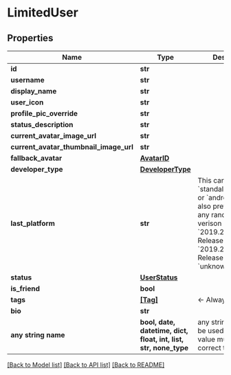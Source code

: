 # LimitedUser


## Properties
Name | Type | Description | Notes
------------ | ------------- | ------------- | -------------
**id** | **str** |  | 
**username** | **str** |  | 
**display_name** | **str** |  | 
**user_icon** | **str** |  | 
**profile_pic_override** | **str** |  | 
**status_description** | **str** |  | 
**current_avatar_image_url** | **str** |  | 
**current_avatar_thumbnail_image_url** | **str** |  | 
**fallback_avatar** | [**AvatarID**](AvatarID.md) |  | 
**developer_type** | [**DeveloperType**](DeveloperType.md) |  | 
**last_platform** | **str** | This can be &#x60;standalonewindows&#x60; or &#x60;android&#x60;, but can also pretty much be any random Unity verison such as &#x60;2019.2.4-801-Release&#x60; or &#x60;2019.2.2-772-Release&#x60; or even &#x60;unknownplatform&#x60;. | 
**status** | [**UserStatus**](UserStatus.md) |  | 
**is_friend** | **bool** |  | 
**tags** | [**[Tag]**](Tag.md) | &lt;- Always empty. | 
**bio** | **str** |  | [optional] 
**any string name** | **bool, date, datetime, dict, float, int, list, str, none_type** | any string name can be used but the value must be the correct type | [optional]

[[Back to Model list]](../README.md#documentation-for-models) [[Back to API list]](../README.md#documentation-for-api-endpoints) [[Back to README]](../README.md)


